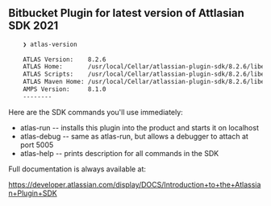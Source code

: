 ## Bitbucket Plugin for latest version of Attlasian SDK 2021

```bash
    ❯ atlas-version
    
    ATLAS Version:    8.2.6
    ATLAS Home:       /usr/local/Cellar/atlassian-plugin-sdk/8.2.6/libexec
    ATLAS Scripts:    /usr/local/Cellar/atlassian-plugin-sdk/8.2.6/libexec/bin
    ATLAS Maven Home: /usr/local/Cellar/atlassian-plugin-sdk/8.2.6/libexec/apache-maven-3.5.4
    AMPS Version:     8.1.0
    --------
```


Here are the SDK commands you'll use immediately:

* atlas-run   -- installs this plugin into the product and starts it on localhost
* atlas-debug -- same as atlas-run, but allows a debugger to attach at port 5005
* atlas-help  -- prints description for all commands in the SDK

Full documentation is always available at:

https://developer.atlassian.com/display/DOCS/Introduction+to+the+Atlassian+Plugin+SDK
